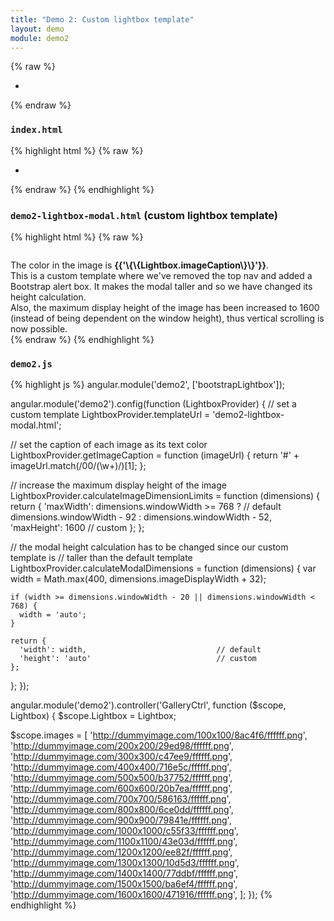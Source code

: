 ```yaml
---
title: "Demo 2: Custom lightbox template"
layout: demo
module: demo2
---
```


{% raw %}
<ul class="gallery gallery2" ng-controller="GalleryCtrl">
  <li ng-repeat="image in images">
    <a ng-click="Lightbox.openModal(images, $index)">
      <img ng-src="{{image}}" class="img-circle">
    </a>
  </li>
</ul>
{% endraw %}

### `index.html`

{% highlight html %}
{% raw %}
<ul class="gallery gallery2" ng-controller="GalleryCtrl">
  <li ng-repeat="image in images">
    <a ng-click="Lightbox.openModal(images, $index)">
      <img ng-src="{{'\{\{image\}\}'}}" class="img-circle">
    </a>
  </li>
</ul>
{% endraw %}
{% endhighlight %}

### `demo2-lightbox-modal.html` (custom lightbox template)

{% highlight html %}
{% raw %}
<div class="modal-body"
    ng-swipe-left="Lightbox.nextImage()"
    ng-swipe-right="Lightbox.prevImage()">

  <!-- image -->
  <div class="lightbox-image-container">
    <img lightbox-src="{{'\{\{Lightbox.imageUrl\}\}'}}">
  </div>

  <!-- caption -->
  <div class="alert alert-info" style="margin: 1em 0 0;">
    The color in the image is <strong>{{'\{\{Lightbox.imageCaption\}\}'}}</strong>.<br>
    This is a custom template where we've removed the top nav and added a Bootstrap alert box. It makes the modal taller and so we have changed its height calculation.<br>
    Also, the maximum display height of the image has been increased to 1600 (instead of being dependent on the window height), thus vertical scrolling is now possible.
  </div>

</div>
{% endraw %}
{% endhighlight %}

### `demo2.js`

{% highlight js %}
angular.module('demo2', ['bootstrapLightbox']);

angular.module('demo2').config(function (LightboxProvider) {
  // set a custom template
  LightboxProvider.templateUrl = 'demo2-lightbox-modal.html';

  // set the caption of each image as its text color
  LightboxProvider.getImageCaption = function (imageUrl) {
    return '#' + imageUrl.match(/00\/(\w+)/)[1];
  };

  // increase the maximum display height of the image
  LightboxProvider.calculateImageDimensionLimits = function (dimensions) {
    return {
      'maxWidth': dimensions.windowWidth >= 768 ? // default
        dimensions.windowWidth - 92 :
        dimensions.windowWidth - 52,
      'maxHeight': 1600                           // custom
    };
  };

  // the modal height calculation has to be changed since our custom template is
  // taller than the default template
  LightboxProvider.calculateModalDimensions = function (dimensions) {
    var width = Math.max(400, dimensions.imageDisplayWidth + 32);

    if (width >= dimensions.windowWidth - 20 || dimensions.windowWidth < 768) {
      width = 'auto';
    }

    return {
      'width': width,                             // default
      'height': 'auto'                            // custom
    };
  };
});

angular.module('demo2').controller('GalleryCtrl', function ($scope, Lightbox) {
  $scope.Lightbox = Lightbox;

  $scope.images = [
    'http://dummyimage.com/100x100/8ac4f6/ffffff.png',
    'http://dummyimage.com/200x200/29ed98/ffffff.png',
    'http://dummyimage.com/300x300/c47ee9/ffffff.png',
    'http://dummyimage.com/400x400/716e5c/ffffff.png',
    'http://dummyimage.com/500x500/b37752/ffffff.png',
    'http://dummyimage.com/600x600/20b7ea/ffffff.png',
    'http://dummyimage.com/700x700/586163/ffffff.png',
    'http://dummyimage.com/800x800/6ce0dd/ffffff.png',
    'http://dummyimage.com/900x900/79841e/ffffff.png',
    'http://dummyimage.com/1000x1000/c55f33/ffffff.png',
    'http://dummyimage.com/1100x1100/43e03d/ffffff.png',
    'http://dummyimage.com/1200x1200/ee82f/ffffff.png',
    'http://dummyimage.com/1300x1300/10d5d3/ffffff.png',
    'http://dummyimage.com/1400x1400/77ddbf/ffffff.png',
    'http://dummyimage.com/1500x1500/ba6ef4/ffffff.png',
    'http://dummyimage.com/1600x1600/471916/ffffff.png',
  ];
});
{% endhighlight %}
